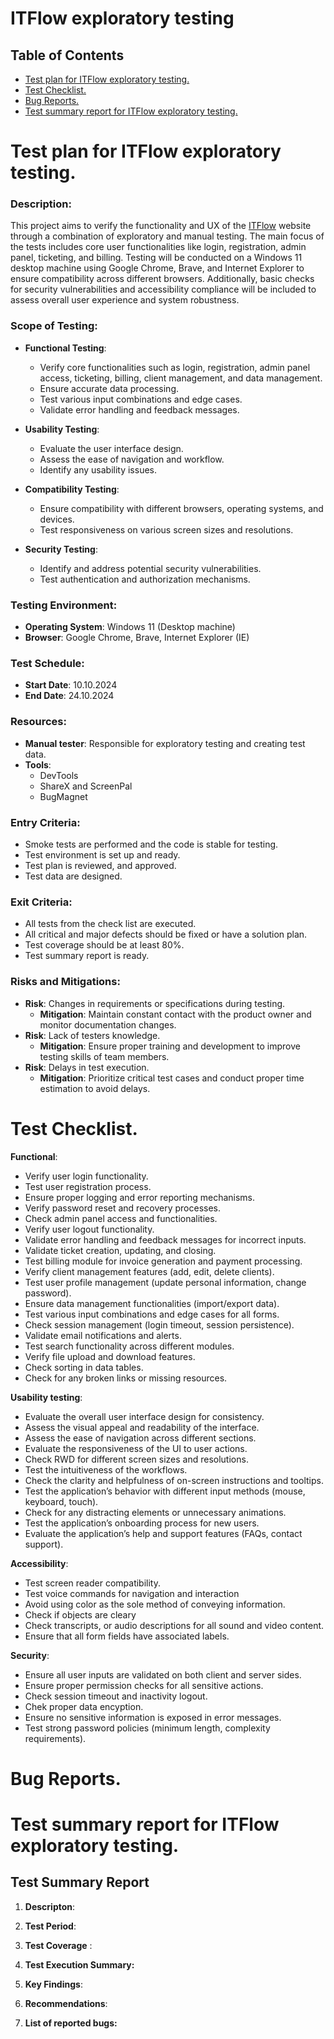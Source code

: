 # ITFlow exploratory testing

## Table of Contents
* [Test plan for ITFlow exploratory testing.](#Test-plan)
* [Test Checklist.](#Test-Check)
* [Bug Reports.](#Bug-Reports)
* [Test summary report for ITFlow exploratory testing.](#Test-report)



<h1 id="Test-plan">Test plan for ITFlow exploratory testing.</h1>

### Description:
This project aims to verify the functionality and UX of the [ITFlow](https://itflow.org/) website through a combination of exploratory and manual testing. The main focus of the tests includes core user functionalities like login, registration, admin panel, ticketing, and billing. Testing will be conducted on a Windows 11 desktop machine using Google Chrome, Brave, and Internet Explorer to ensure compatibility across different browsers. Additionally, basic checks for security vulnerabilities and accessibility compliance will be included to assess overall user experience and system robustness.

### Scope of Testing:

- **Functional Testing**:
  * Verify core functionalities such as login, registration, admin panel access, ticketing, billing, client management, and data management.
  * Ensure accurate data processing.
  * Test various input combinations and edge cases.
  * Validate error handling and feedback messages.

- **Usability Testing**:
  * Evaluate the user interface design.
  * Assess the ease of navigation and workflow.
  * Identify any usability issues.
    
- **Compatibility Testing**:
  * Ensure compatibility with different browsers, operating systems, and devices.
  * Test responsiveness on various screen sizes and resolutions.
    
- **Security Testing**:
  * Identify and address potential security vulnerabilities.
  * Test authentication and authorization mechanisms.

### Testing Environment:

- **Operating System**: Windows 11 (Desktop machine)
- **Browser**: Google Chrome, Brave, Internet Explorer (IE)
  

### Test Schedule:
* **Start Date**: 10.10.2024
* **End Date**: 24.10.2024 

### Resources:

- **Manual tester**: Responsible for exploratory testing and creating test data.
- **Tools**: 
   * DevTools
   * ShareX and ScreenPal
   * BugMagnet

### Entry Criteria:
- Smoke tests are performed and the code is stable for testing.
- Test environment is set up and ready.
- Test plan is reviewed, and approved.
- Test data are designed.
  
  

### Exit Criteria:

- All tests from the check list are executed.
- All critical and major defects should be fixed or have a solution plan.
- Test coverage should be at least 80%.
- Test summary report is ready.

### Risks and Mitigations:
- **Risk**: Changes in requirements or specifications during testing.
  - **Mitigation**: Maintain constant contact with the product owner and monitor documentation changes.
- **Risk**: Lack of testers knowledge.
  - **Mitigation**: Ensure proper training and development to improve testing skills of team members.
- **Risk**: Delays in test execution.
  - **Mitigation**:  Prioritize critical test cases and conduct proper time estimation to avoid delays.

<h1 id="Test-Check">Test Checklist.</h1>

**Functional**:

- Verify user login functionality.
- Test user registration process.
- Ensure proper logging and error reporting mechanisms.
- Verify password reset and recovery processes.
- Check admin panel access and functionalities.
- Verify user logout functionality.
- Validate error handling and feedback messages for incorrect inputs. 
- Validate ticket creation, updating, and closing.
- Test billing module for invoice generation and payment processing.
- Verify client management features (add, edit, delete clients).
- Test user profile management (update personal information, change password).
- Ensure data management functionalities (import/export data).
- Test various input combinations and edge cases for all forms.
- Check session management (login timeout, session persistence).
- Validate email notifications and alerts.
- Test search functionality across different modules.
- Verify file upload and download features.
- Check sorting in data tables.
- Check for any broken links or missing resources.

**Usability testing**:

- Evaluate the overall user interface design for consistency.
- Assess the visual appeal and readability of the interface.
- Assess the ease of navigation across different sections.
- Evaluate the responsiveness of the UI to user actions.
- Check RWD for different screen sizes and resolutions.
- Test the intuitiveness of the workflows.
- Check the clarity and helpfulness of on-screen instructions and tooltips.
- Test the application’s behavior with different input methods (mouse, keyboard, touch).
- Check for any distracting elements or unnecessary animations.
- Test the application’s onboarding process for new users.
- Evaluate the application’s help and support features (FAQs, contact support).

 **Accessibility**:
 - Test screen reader compatibility.
 - Test voice commands for navigation and interaction
 - Avoid using color as the sole method of conveying information.
 - Check if objects are cleary
 - Check transcripts, or audio descriptions for all sound and video content.
 - Ensure that all form fields have associated labels.

 **Security**:
 
 - Ensure all user inputs are validated on both client and server sides.
 - Ensure proper permission checks for all sensitive actions.
 - Check session timeout and inactivity logout.
 - Chek proper data encyption.
 - Ensure no sensitive information is exposed in error messages.
 - Test strong password policies (minimum length, complexity requirements).
 
 







<h1 id="Bug-Reports">Bug Reports.</h1>

<h1 id="Test-report">Test summary report for ITFlow exploratory testing.</h2>

## Test Summary Report
1. **Descripton**: 
2. **Test Period**:
3. **Test Coverage** : 
4. **Test Execution Summary:** 

5. **Key Findings**:



6. **Recommendations**:


7. **List of reported bugs:**
   

